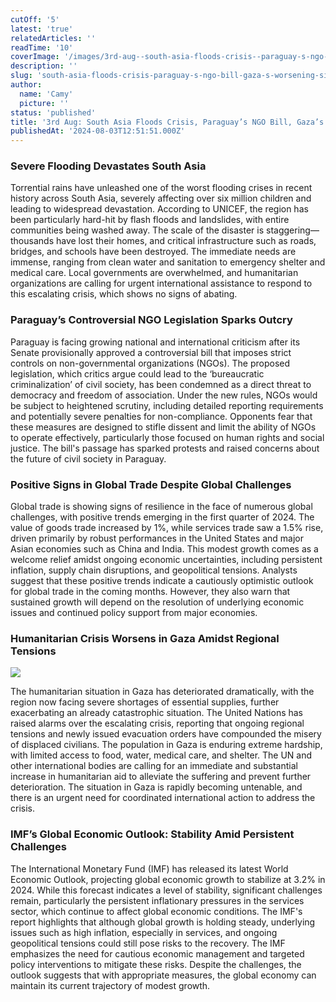 ```yaml
---
cutOff: '5'
latest: 'true'
relatedArticles: ''
readTime: '10'
coverImage: '/images/3rd-aug--south-asia-floods-crisis--paraguay-s-ngo-bill--gaza-s-worsening-situation--YwMz.jpg'
description: ''
slug: 'south-asia-floods-crisis-paraguay-s-ngo-bill-gaza-s-worsening-situation'
author:
  name: 'Camy'
  picture: ''
status: 'published'
title: '3rd Aug: South Asia Floods Crisis, Paraguay’s NGO Bill, Gaza’s Worsening Situation'
publishedAt: '2024-08-03T12:51:51.000Z'
---
```


### Severe Flooding Devastates South Asia

Torrential rains have unleashed one of the worst flooding crises in recent history across South Asia, severely affecting over six million children and leading to widespread devastation. According to UNICEF, the region has been particularly hard-hit by flash floods and landslides, with entire communities being washed away. The scale of the disaster is staggering—thousands have lost their homes, and critical infrastructure such as roads, bridges, and schools have been destroyed. The immediate needs are immense, ranging from clean water and sanitation to emergency shelter and medical care. Local governments are overwhelmed, and humanitarian organizations are calling for urgent international assistance to respond to this escalating crisis, which shows no signs of abating.

### Paraguay’s Controversial NGO Legislation Sparks Outcry

Paraguay is facing growing national and international criticism after its Senate provisionally approved a controversial bill that imposes strict controls on non-governmental organizations (NGOs). The proposed legislation, which critics argue could lead to the ‘bureaucratic criminalization’ of civil society, has been condemned as a direct threat to democracy and freedom of association. Under the new rules, NGOs would be subject to heightened scrutiny, including detailed reporting requirements and potentially severe penalties for non-compliance. Opponents fear that these measures are designed to stifle dissent and limit the ability of NGOs to operate effectively, particularly those focused on human rights and social justice. The bill's passage has sparked protests and raised concerns about the future of civil society in Paraguay.

### Positive Signs in Global Trade Despite Global Challenges

Global trade is showing signs of resilience in the face of numerous global challenges, with positive trends emerging in the first quarter of 2024. The value of goods trade increased by 1%, while services trade saw a 1.5% rise, driven primarily by robust performances in the United States and major Asian economies such as China and India. This modest growth comes as a welcome relief amidst ongoing economic uncertainties, including persistent inflation, supply chain disruptions, and geopolitical tensions. Analysts suggest that these positive trends indicate a cautiously optimistic outlook for global trade in the coming months. However, they also warn that sustained growth will depend on the resolution of underlying economic issues and continued policy support from major economies.

### Humanitarian Crisis Worsens in Gaza Amidst Regional Tensions

![](/images/3rd-aug--south-asia-floods-crisis--paraguay-s-ngo-bill--gaza-s-worsening-situation--M3Mz.jpg)

The humanitarian situation in Gaza has deteriorated dramatically, with the region now facing severe shortages of essential supplies, further exacerbating an already catastrophic situation. The United Nations has raised alarms over the escalating crisis, reporting that ongoing regional tensions and newly issued evacuation orders have compounded the misery of displaced civilians. The population in Gaza is enduring extreme hardship, with limited access to food, water, medical care, and shelter. The UN and other international bodies are calling for an immediate and substantial increase in humanitarian aid to alleviate the suffering and prevent further deterioration. The situation in Gaza is rapidly becoming untenable, and there is an urgent need for coordinated international action to address the crisis.

### IMF’s Global Economic Outlook: Stability Amid Persistent Challenges

The International Monetary Fund (IMF) has released its latest World Economic Outlook, projecting global economic growth to stabilize at 3.2% in 2024. While this forecast indicates a level of stability, significant challenges remain, particularly the persistent inflationary pressures in the services sector, which continue to affect global economic conditions. The IMF's report highlights that although global growth is holding steady, underlying issues such as high inflation, especially in services, and ongoing geopolitical tensions could still pose risks to the recovery. The IMF emphasizes the need for cautious economic management and targeted policy interventions to mitigate these risks. Despite the challenges, the outlook suggests that with appropriate measures, the global economy can maintain its current trajectory of modest growth.